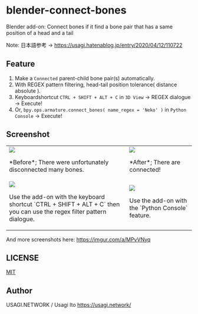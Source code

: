 # blender-connect-bones

Blender add-on: Connect bones if it find a bone pair that has a same position of a head and a tail

Note: 日本語参考 → <https://usagi.hatenablog.jp/entry/2020/04/12/110722>

## Feature

1. Make a `Connected` parent-child bone pair(s) automatically.
2. With REGEX pattern filtering, head-tail position tolerance( distance absolute ).
3. Keyboardshortcut `CTRL + SHIFT + ALT + C` in `3D View` -> REGEX dialogue -> Execute!
4. Or, `bpy.ops.armature.connect_bones( name_regex = 'Neko' )` in `Python Console` -> Execute!

## Screenshot

<table>
  <tr>
    <td><img src="https://i.imgur.com/3vEynpK.png" /> <p>*Before*; There were unfortunately disconnected many bones.</p>
    <td><img src="https://i.imgur.com/p9Wj13e.png" /> <p>*After*; There are connected!</p>
  </tr>
  <tr>
    <td><img src="https://i.imgur.com/Pdw2S54.png" /> <p>Use the add-on with the keyboard shortcut `CTRL + SHIFT + ALT + C` then you can use the regex filter pattern dialogue.</p>
    <td><img src="https://i.imgur.com/iW2qdTy.png" /> <p>Use the add-on with the `Python Console` feature.</p>
  </tr>
</table>

And more screenshots here: <https://imgur.com/a/MPvVNyq>

## LICENSE

[MIT](LICENSE)

## Author

USAGI.NETWORK / Usagi Ito <https://usagi.network/>
